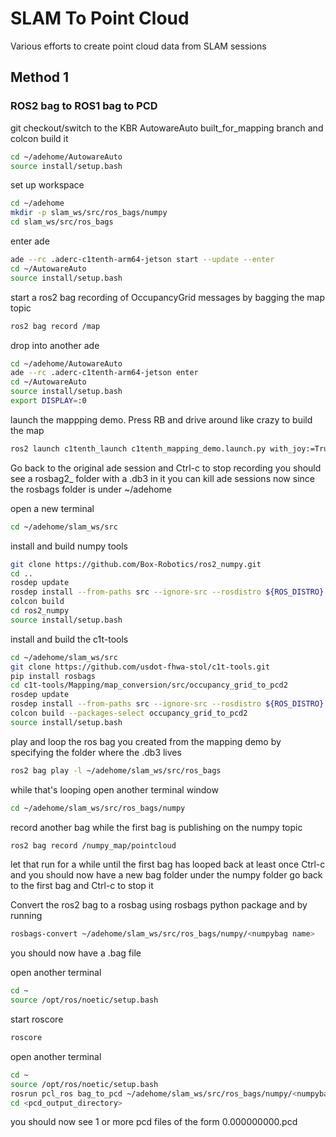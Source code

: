 # SLAM To Point Cloud

Various efforts to create point cloud data from SLAM sessions

## Method 1
### ROS2 bag to ROS1 bag to PCD


git checkout/switch to the KBR AutowareAuto built_for_mapping branch and colcon build it
```sh
cd ~/adehome/AutowareAuto
source install/setup.bash
```
set up workspace
```sh 
cd ~/adehome
mkdir -p slam_ws/src/ros_bags/numpy
cd slam_ws/src/ros_bags
```
enter ade
```sh 
ade --rc .aderc-c1tenth-arm64-jetson start --update --enter
cd ~/AutowareAuto
source install/setup.bash
```
start a ros2 bag recording of OccupancyGrid messages 
by bagging the map topic
```sh 
ros2 bag record /map
```
drop into another ade
```sh
cd ~/adehome/AutowareAuto
ade --rc .aderc-c1tenth-arm64-jetson enter
cd ~/AutowareAuto
source install/setup.bash
export DISPLAY=:0
```
launch the mappping demo. Press RB and drive around like crazy to build the map 
```sh
ros2 launch c1tenth_launch c1tenth_mapping_demo.launch.py with_joy:=True vehicle_interface:=vesc
```
Go back to the original ade session and Ctrl-c to stop recording
you should see a rosbag2_ folder with a .db3 in it
you can kill ade sessions now since the rosbags folder is under ~/adehome

open a new terminal
```sh
cd ~/adehome/slam_ws/src
```
install and build numpy tools
```sh
git clone https://github.com/Box-Robotics/ros2_numpy.git
cd ..
rosdep update
rosdep install --from-paths src --ignore-src --rosdistro ${ROS_DISTRO} -yr
colcon build
cd ros2_numpy
source install/setup.bash
```
install and build the c1t-tools
```sh
cd ~/adehome/slam_ws/src
git clone https://github.com/usdot-fhwa-stol/c1t-tools.git
pip install rosbags
cd c1t-tools/Mapping/map_conversion/src/occupancy_grid_to_pcd2
rosdep update
rosdep install --from-paths src --ignore-src --rosdistro ${ROS_DISTRO} -yr
colcon build --packages-select occupancy_grid_to_pcd2
source install/setup.bash
```
play and loop the ros bag you created from the mapping demo
by specifying the folder where the .db3 lives
```sh
ros2 bag play -l ~/adehome/slam_ws/src/ros_bags
```
while that's looping open another terminal window
```sh
cd ~/adehome/slam_ws/src/ros_bags/numpy
```
record another bag while the first bag is publishing on the numpy topic 
```sh
ros2 bag record /numpy_map/pointcloud 
```
let that run for a while until the first bag has looped back at least once 
Ctrl-c and you should now have a new bag folder under the numpy folder
go back to the first bag and Ctrl-c to stop it

Convert the ros2 bag to a rosbag using rosbags python package and by running
```sh
rosbags-convert ~/adehome/slam_ws/src/ros_bags/numpy/<numpybag name>
```
you should now have  a .bag file

open another terminal
```sh
cd ~
source /opt/ros/noetic/setup.bash
```
start roscore
```sh
roscore
```
open another terminal
```sh
cd ~
source /opt/ros/noetic/setup.bash
rosrun pcl_ros bag_to_pcd ~/adehome/slam_ws/src/ros_bags/numpy/<numpybag name> /numpy_map/pointcloud  <pcd_output_directory>
cd <pcd_output_directory>
```
you should now see 1 or more pcd files 
of the form  0.000000000.pcd

